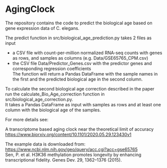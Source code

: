 # AgingClock
The repository contains the code to predict the biological age based on gene expression data of C. elegans.


The predict function in src/biological_age_prediction.py takes 2 files as input  
- a CSV file with count-per-million normalized RNA-seq counts with genes as rows, and samples as columns  (e.g. Data/GSE65765_CPM.csv)
- the CSV file Data/Predictor_Genes.csv with the predictor genes and corresponding regression coefficients  
The function will return a Pandas DataFrame with the sample names in the first and the predicted biological age in the second column.


To calculate the second biological age correction described in the paper run the calculate_Bio_Age_correction function in src/biological_age_correction.py.  
It takes a Pandas DataFrame as input with samples as rows and at least one column with the biological age of the samples. 


For more details see:

A transcriptome based aging clock near the theoretical limit of accuracy  
https://www.biorxiv.org/content/10.1101/2020.05.29.123430v1



The example data is downloaded from:
https://www.ncbi.nlm.nih.gov/geo/query/acc.cgi?acc=gse65765  
Sen, P. et al. H3K36 methylation promotes longevity by enhancing transcriptional fidelity. Genes Dev. 29, 1362–1376 (2015).

